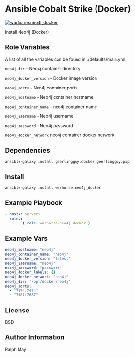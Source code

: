 Ansible Cobalt Strike (Docker)
=========

[![warhorse.neo4j_docker](https://img.shields.io/ansible/role/)](https://galaxy.ansible.com/warhorse/neo4j_docker)


Install Neo4j (Docker)

Role Variables
--------------

A list of all the variables can be found in ./defaults/main.yml.

`neo4j_dir` - Neo4j container directory 

`neo4j_docker_version` - Docker image version

`neo4j_ports` - Neo4j container ports

`neo4j_hostname` - Neo4j container hostname

`neo4j_container_name` - neo4j container name 

`neo4j_username` - Neo4j username

`neo4j_password` - Neo4j password 

`neo4j_docker_network` neo4j container docker network


Dependencies
------------

```shell
ansible-galaxy install geerlingguy.docker geerlingguy.pip
```

Install
------------

```shell
ansible-galaxy install warhorse.neo4j_docker
```

Example Playbook
----------------

```yaml
- hosts: servers
  roles:
      - { role: warhorse.neo4j_docker }
```

Example Vars
----------------

```yaml
neo4j_hostname: "neo4j"
neo4j_container_name: "neo4j"
neo4j_docker_version: "latest"
neo4j_username: "neo4j"
neo4j_password: "password"
neo4j_docker_labels: {}
neo4j_docker_network: "neo4j"
neo4j_dir: '/opt/docker/neo4j'
neo4j_ports:
  - "7474:7474"
  - "7687:7687"
```

License
-------

BSD

Author Information
------------------

Ralph May
